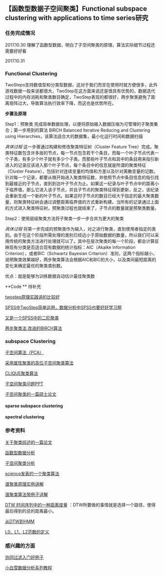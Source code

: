 ##  【函数型数据子空间聚类】Functional subspace clustering with applications to time series研究

### 任务完成情况

2017.10.30 理解了函数型数据，明白了子空间聚类的原理，算法实际细节过程还需要好好看

2017.10.31

### Functional Clustering

TwoSteps支持数值型和分类型数据，这对于我们而言在使用时就方便很多，此外游戏数据一般来说都很大，TwoStep在这方面来说还是很具有优势的，数据迭代过程中的内存消耗和聚类数目确定，TwoStep表现的都很好，两步聚类避免了距离矩阵过大，导致算法执行效率下降，而这也是优势所在。

**步骤及原理**

Step1：预聚类 完成简单数据处理，以便将原始输入数据压缩为可管理的子聚类集合；第一步用到的算法 BIRCH Balanced Iterative Reducing and Clustering using Hierarchies，该算法适合大的数据集，最小化运行时间和数据扫描

*具体过程* 这一步骤通过构建和修改聚类特征树（Cluster Feature Tree）完成。聚类特征数包含许多层的节点，每一节点包含若干个条目，而每一个叶子节点代表一个子类，有多少个叶子就有多少个子类。而那些叶子节点和其中的条目用来指引新进入的记录应该进入那个叶子节点，每个条目中的信息就是所谓的聚类特征（Cluster Feature），包括针对连续变量的均值和方差以及针对离散变量的记数。针对每一个记录，都要从根开始进入聚类特征数，并依照节点中条目信息的指引找到最接近的子节点，直到到达叶子节点为止。如果这一纪录与叶子节点中的距离小于临界值，那么它进入该子节点，并且子节点的聚类特征得到更新，反之，该纪录会重新生成一个新的叶子节点。如果这时子节点的数目已经大于指定的最大聚类数量，则聚类特征树会通过调整距离临界值的方式重新构建。当所有的记录通过上面的方式进入聚类特征树，预聚类过程也就结束了，子节点的数量就是预聚类数量。

Step2：使用层级聚类方法将子聚类一步一步合并为更大的聚类

*具体过程* 将第一步完成的预聚类作为输入，对之进行聚类，直到使用者指定的类别。由于在这个阶段所需处理的类别已经远小于原始数据的数量，所以我们可以采用传统的聚类方法进行处理就可以了。其中在层次聚类的每一个阶段，都会计算反映现有分类是否适合现有数据的统计指标：AIC（Akaike Information Criterion），或者BIC（Schwartz Bayesian Criterion）准则，这两个指标越小，说明聚类效果越好，两步聚类算法会根据AIC和BIC的大小，以及类间最短距离的变化来确定最优的聚类类别数。

优点：就是能够为训练数据自动估计最佳聚类数

**Code ** 待补充

[twostep原理实践讲的比较好](https://wenku.baidu.com/view/41ddb2513c1ec5da50e270da.html)

[SPSS中TwoStep简单运用，数据分析中SPSS也要好好学习啊](http://www.cnblogs.com/yuyang-DataAnalysis/archive/2012/06/14/2549662.html)

[又是一个SPSS中的二阶聚类](http://blog.sina.com.cn/s/blog_13ea9a2450102wzjz.html)

[两步聚类法 改进的BIRCH算法](http://www.cnblogs.com/tiaozistudy/p/twostep_cluster_algorithm.html)

### subspace Clustering

[子空间算法（PCA）](http://blog.csdn.net/u014230646/article/details/51615808)

[采用属性聚类的高位子空间聚类算法](https://wenku.baidu.com/view/deacabc79ec3d5bbfd0a74af.html)

[CLIQUE聚类算法](http://www.cnblogs.com/1zhk/p/4676671.html)

[子空间聚类问题PPT](http://www.taodocs.com/p-478979.html)

[子空间聚类的一篇硕士论文](http://www.doc88.com/p-7156387057840.html)

#### sparse subspace clustering

#### spectral clustering



### 参考资料

[关于聚类综述的一篇论文](http://www.doc88.com/p-33546313611.html)

[函数型数据分析](http://www.ixueshu.com/document/b558c3ef03fe77e9.html)

[子空间聚类分析](https://baike.baidu.com/item/%E5%AD%90%E7%A9%BA%E9%97%B4%E8%81%9A%E7%B1%BB%E5%88%86%E6%9E%90/15706757?fr=aladdin)

[science发表的一个聚类算法](http://blog.jobbole.com/72540/)

[谱聚类原理实例讲解](http://www.cnblogs.com/vivounicorn/archive/2012/02/10/2343377.html)

[谱聚类算法带例子详解](http://www.cnblogs.com/wentingtu/archive/2011/12/22/2297426.html)

[DTW 时间序列中的一种距离度量](http://blog.csdn.net/zouxy09/article/details/9140207) ：DTW所要做的事情就是选择一个路径，使得最后得到的总的距离最小。

[从DTW到HMM](http://www.cnblogs.com/tornadomeet/archive/2012/03/23/2413363.html)

[L0、L1、L2范数的定义](http://www.cnblogs.com/little-YTMM/p/5879093.html)



### 感兴趣的方面

[协同过滤入门好例子](http://www.cnblogs.com/wentingtu/archive/2011/12/16/2289926.html)

[小白雪数据分析系列教程](http://www.cnblogs.com/yuyang-DataAnalysis/tag/%E5%B0%8F%E7%99%BD%E5%AD%A6%E6%95%B0%E6%8D%AE%E5%88%86%E6%9E%90/)